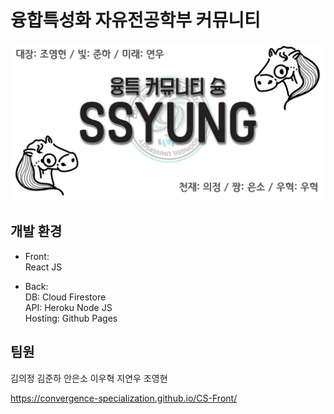 # 융합특성화 자유전공학부 커뮤니티
![image](https://github.com/Convergence-Specialization/CS-Front/blob/master/%EC%9B%90%EB%B3%B8%20%EC%9D%B4%EB%AF%B8%EC%A7%80%20%EB%AA%A8%EC%9D%8C/social_image.png?raw=true)

## 개발 환경
 
* Front:  
React JS  
  
* Back:  
  DB: Cloud Firestore  
  API: Heroku Node JS  
  Hosting: Github Pages  

## 팀원

김의정
김준하
안은소
이우혁
지연우
조영현
  
https://convergence-specialization.github.io/CS-Front/
